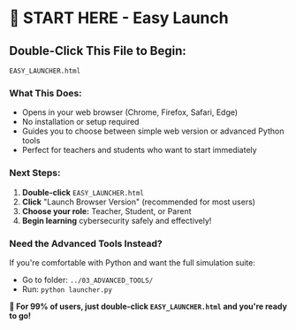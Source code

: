 # 🚀 START HERE - Easy Launch

## **Double-Click This File to Begin:**
`EASY_LAUNCHER.html`

### **What This Does:**
- Opens in your web browser (Chrome, Firefox, Safari, Edge)
- No installation or setup required
- Guides you to choose between simple web version or advanced Python tools
- Perfect for teachers and students who want to start immediately

### **Next Steps:**
1. **Double-click** `EASY_LAUNCHER.html`
2. **Click** "Launch Browser Version" (recommended for most users)
3. **Choose your role:** Teacher, Student, or Parent
4. **Begin learning** cybersecurity safely and effectively!

### **Need the Advanced Tools Instead?**
If you're comfortable with Python and want the full simulation suite:
- Go to folder: `../03_ADVANCED_TOOLS/`
- Run: `python launcher.py`

**🎯 For 99% of users, just double-click `EASY_LAUNCHER.html` and you're ready to go!**